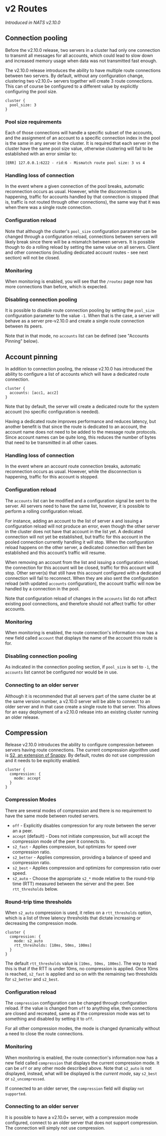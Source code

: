 # v2 Routes

_Introduced in NATS v2.10.0_

## Connection pooling

Before the v2.10.0 release, two servers in a cluster had only one connection to transmit all messages for all accounts, which could lead to slow down and increased memory usage when data was not transmitted fast enough.

The v2.10.0 release introduces the ability to have multiple route connections between two servers. By default, without any configuration change, clustering two v2.10.0+ servers together will create 3 route connections. This can of course be configured to a different value by explicitly configuring the pool size.

```
cluster {
  pool_size: 3
}
```

### Pool size requirements

Each of those connections will handle a specific subset of the accounts, and the assignment of an account to a specific connection index in the pool is the same in any server in the cluster. It is required that each server in the cluster have the same pool size value, otherwise clustering will fail to be established with an error similar to:

```
[ERR] 127.0.0.1:6222 - rid:6 - Mismatch route pool size: 3 vs 4
```

### Handling loss of connection

In the event where a given connection of the pool breaks, automatic reconnection occurs as usual. However, while the disconnection is happening, traffic for accounts handled by that connection is stopped (that is, traffic is not routed through other connections), the same way that it was when there was a single route connection.

### Configuration reload

Note that although the cluster's `pool_size` configuration parameter can be changed through a configuration reload, connections between servers will likely break since there will be a mismatch between servers. It is possible though to do a rolling reload by setting the same value on all servers. Client and other connections (including dedicated account routes - see next section) will not be closed.

### Monitoring

When monitoring is enabled, you will see that the `/routez` page now has more connections than before, which is expected.

### Disabling connection pooling

It is possible to disable route connection pooling by setting the `pool_size` configuration parameter to the value `-1`. When that is the case, a server will behave as a server pre-v2.10.0 and create a single route connection between its peers.

Note that in that mode, no `accounts` list can be defined (see "Accounts Pinning" below).

## Account pinning

In addition to connection pooling, the release v2.10.0 has introduced the ability to configure a list of accounts which will have a dedicated route connection.

```
cluster {
  accounts: [acc1, acc2]
}
```

Note that by default, the server will create a dedicated route for the system account (no specific configuration is needed).

Having a dedicated route improves performance and reduces latency, but another benefit is that since the route is dedicated to an account, the account name does not need to be added to the message route protocols. Since account names can be quite long, this reduces the number of bytes that need to be transmitted in all other cases.

### Handling loss of connection

In the event where an account route connection breaks, automatic reconnection occurs as usual. However, while the disconnection is happening, traffic for this account is stopped.

### Configuration reload

The `accounts` list can be modified and a configuration signal be sent to the server. All servers need to have the same list, however, it is possible to perform a rolling configuration reload.

For instance, adding an account to the list of server `A` and issuing a configuration reload will not produce an error, even though the other server in the cluster does not have that account in the list yet. A dedicated connection will not yet be established, but traffic for this account in the pooled connection currently handling it will stop. When the configuration reload happens on the other server, a dedicated connection will then be established and this account’s traffic will resume.

When removing an account from the list and issuing a configuration reload, the connection for this account will be closed, traffic for this account will stop. Other server(s) that still have this account configured with a dedicated connection will fail to reconnect. When they are also sent the configuration reload (with updated `accounts` configuration), the account traffic will now be handled by a connection in the pool.

Note that configuration reload of changes in the `accounts` list do not affect existing pool connections, and therefore should not affect traffic for other accounts.

### Monitoring

When monitoring is enabled, the route connection's information now has a new field called `account` that displays the name of the account this route is for.

### Disabling connection pooling

As indicated in the connection pooling section, if `pool_size` is set to `-1`, the `accounts` list cannot be configured nor would be in use.

### Connecting to an older server

Although it is recommended that all servers part of the same cluster be at the same version number, a v2.10.0 server will be able to connect to an older server and in that case create a single route to that server. This allows for an easy deployment of a v2.10.0 release into an existing cluster running an older release.

## Compression

Release v2.10.0 introduces the ability to configure compression between servers having route connections. The current compression algorithm used is [S2, an extension of Snappy](https://github.com/klauspost/compress/tree/master/s2#s2-compression). By default, routes do not use compression and it needs to be explicitly enabled.

```
cluster {
  compression: {
    mode: accept
  }
}
```

### Compression Modes

There are several modes of compression and there is no requirement to have the same mode between routed servers.

- `off` - Explicitly disables compression for any route between the server an a peer.
- `accept` (default) - Does not initiate compression, but will accept the compression mode of the peer it connects to.
- `s2_fast` - Applies compression, but optimizes for speed over compression ratio.
- `s2_better` - Applies compression, providing a balance of speed and compression ratio.
- `s2_best` - Applies compression and optimizes for compression ratio over speed.
- `s2_auto` - Choose the appropriate `s2_*` mode relative to the round-trip time (RTT) measured between the server and the peer. See `rtt_thresholds` below.

### Round-trip time thresholds

When `s2_auto` compression is used, it relies on a `rtt_thresholds` option, which is a list of three latency thresholds that dictate increasing or decreasing the compression mode.

```
cluster {
  compression: {
    mode: s2_auto
    rtt_thresholds: [10ms, 50ms, 100ms]
  }
}
```

The default `rtt_thresholds` value is `[10ms, 50ms, 100ms]`. The way to read this is that if the RTT is under 10ms, no compression is applied. Once 10ms is reached, `s2_fast` is applied and so on with the remaining two thresholds for `s2_better` and `s2_best`.

### Configuration reload

The `compression` configuration can be changed through configuration reload. If the value is changed from `off` to anything else, then connections are closed and recreated, same as if the compression mode was set to something and disabled by setting it to `off`.

For all other compression modes, the mode is changed dynamically without a need to close the route connections.

### Monitoring

When monitoring is enabled, the route connection's information now has a new field called `compression` that displays the current compression mode. It can be `off` or any other mode described above. Note that `s2_auto` is not displayed, instead, what will be displayed is the _current mode_, say `s2_best` or `s2_uncompressed`.

If connected to an older server, the `compression` field will display `not supported`.

### Connecting to an older server

It is possible to have a v2.10.0+ server, with a compression mode configured, connect to an older server that does not support compression. The connection will simply not use compression.
